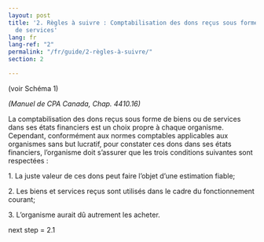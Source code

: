 ```yaml
---
layout: post
title: '2. Règles à suivre : Comptabilisation des dons reçus sous forme de biens ou
  de services'
lang: fr
lang-ref: "2"
permalink: "/fr/guide/2-règles-à-suivre/"
section: 2

---
```

(voir Schéma 1)

_(Manuel de CPA Canada, Chap. 4410.16)_

La comptabilisation des dons reçus sous forme de biens ou de services dans ses états financiers est un choix propre à chaque organisme. Cependant, conformément aux normes comptables applicables aux organismes sans but lucratif, pour constater ces dons dans ses états financiers, l’organisme doit s’assurer que les trois conditions suivantes sont respectées :

1\. La juste valeur de ces dons peut faire l’objet d’une estimation fiable;

2\. Les biens et services reçus sont utilisés dans le cadre du fonctionnement courant;

3\. L’organisme aurait dû autrement les acheter.

next step = 2.1
